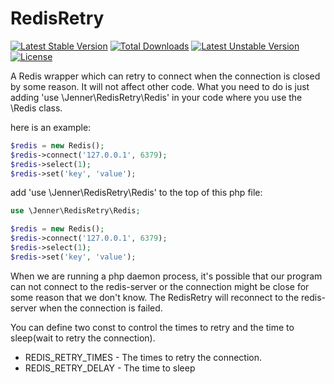 # RedisRetry
[![Latest Stable Version](https://poser.pugx.org/jenner/redis_retry/v/stable)](https://packagist.org/packages/jenner/redis_retry) 
[![Total Downloads](https://poser.pugx.org/jenner/redis_retry/downloads)](https://packagist.org/packages/jenner/redis_retry) 
[![Latest Unstable Version](https://poser.pugx.org/jenner/redis_retry/v/unstable)](https://packagist.org/packages/jenner/redis_retry) 
[![License](https://poser.pugx.org/jenner/redis_retry/license)](https://packagist.org/packages/jenner/redis_retry)  

A Redis wrapper which can retry to connect when the connection is closed by some reason.
It will not affect other code. What you need to do is just adding 'use \Jenner\RedisRetry\Redis' in your code where you use the \Redis class.

here is an example:
```php
$redis = new Redis();
$redis->connect('127.0.0.1', 6379);
$redis->select(1);
$redis->set('key', 'value');
```

add 'use \Jenner\RedisRetry\Redis' to the top of this php file:
```php
use \Jenner\RedisRetry\Redis;

$redis = new Redis();
$redis->connect('127.0.0.1', 6379);
$redis->select(1);
$redis->set('key', 'value');
```

When we are running a php daemon process, it's possible that our program can not connect to the redis-server or the connection might be close for some reason that we don't know.
The RedisRetry will reconnect to the redis-server when the connection is failed.

You can define two const to control the times to retry and the time to sleep(wait to retry the connection).
 - REDIS_RETRY_TIMES - The times to retry the connection.
 - REDIS_RETRY_DELAY - The time to sleep